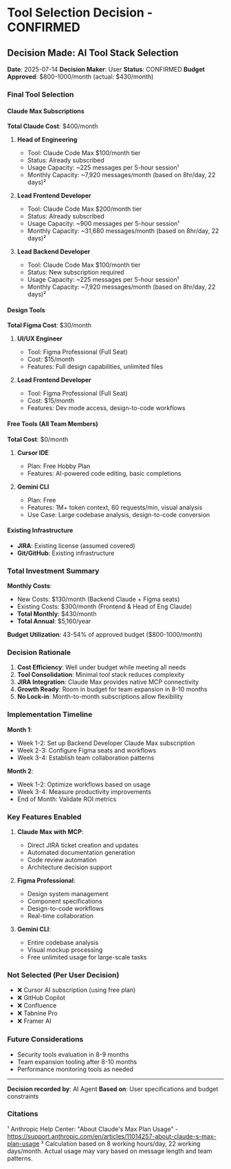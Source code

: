 # Tool Selection Decision - CONFIRMED

## Decision Made: AI Tool Stack Selection

**Date**: 2025-07-14
**Decision Maker**: User
**Status**: CONFIRMED
**Budget Approved**: $800-1000/month (actual: $430/month)

### Final Tool Selection

#### Claude Max Subscriptions
**Total Claude Cost**: $400/month

1. **Head of Engineering**
   - Tool: Claude Code Max $100/month tier
   - Status: Already subscribed
   - Usage Capacity: ~225 messages per 5-hour session¹
   - Monthly Capacity: ~7,920 messages/month (based on 8hr/day, 22 days)²

2. **Lead Frontend Developer**
   - Tool: Claude Code Max $200/month tier
   - Status: Already subscribed
   - Usage Capacity: ~900 messages per 5-hour session¹
   - Monthly Capacity: ~31,680 messages/month (based on 8hr/day, 22 days)²

3. **Lead Backend Developer**
   - Tool: Claude Code Max $100/month tier
   - Status: New subscription required
   - Usage Capacity: ~225 messages per 5-hour session¹
   - Monthly Capacity: ~7,920 messages/month (based on 8hr/day, 22 days)²

#### Design Tools
**Total Figma Cost**: $30/month

1. **UI/UX Engineer**
   - Tool: Figma Professional (Full Seat)
   - Cost: $15/month
   - Features: Full design capabilities, unlimited files

2. **Lead Frontend Developer**
   - Tool: Figma Professional (Full Seat)
   - Cost: $15/month
   - Features: Dev mode access, design-to-code workflows

#### Free Tools (All Team Members)
**Total Cost**: $0/month

1. **Cursor IDE**
   - Plan: Free Hobby Plan
   - Features: AI-powered code editing, basic completions
   
2. **Gemini CLI**
   - Plan: Free
   - Features: 1M+ token context, 60 requests/min, visual analysis
   - Use Case: Large codebase analysis, design-to-code conversion

#### Existing Infrastructure
- **JIRA**: Existing license (assumed covered)
- **Git/GitHub**: Existing infrastructure

### Total Investment Summary

**Monthly Costs**:
- New Costs: $130/month (Backend Claude + Figma seats)
- Existing Costs: $300/month (Frontend & Head of Eng Claude)
- **Total Monthly**: $430/month
- **Total Annual**: $5,160/year

**Budget Utilization**: 43-54% of approved budget ($800-1000/month)

### Decision Rationale

1. **Cost Efficiency**: Well under budget while meeting all needs
2. **Tool Consolidation**: Minimal tool stack reduces complexity
3. **JIRA Integration**: Claude Max provides native MCP connectivity
4. **Growth Ready**: Room in budget for team expansion in 8-10 months
5. **No Lock-in**: Month-to-month subscriptions allow flexibility

### Implementation Timeline

**Month 1**:
- Week 1-2: Set up Backend Developer Claude Max subscription
- Week 2-3: Configure Figma seats and workflows
- Week 3-4: Establish team collaboration patterns

**Month 2**:
- Week 1-2: Optimize workflows based on usage
- Week 3-4: Measure productivity improvements
- End of Month: Validate ROI metrics

### Key Features Enabled

1. **Claude Max with MCP**:
   - Direct JIRA ticket creation and updates
   - Automated documentation generation
   - Code review automation
   - Architecture decision support

2. **Figma Professional**:
   - Design system management
   - Component specifications
   - Design-to-code workflows
   - Real-time collaboration

3. **Gemini CLI**:
   - Entire codebase analysis
   - Visual mockup processing
   - Free unlimited usage for large-scale tasks

### Not Selected (Per User Decision)

- ❌ Cursor AI subscription (using free plan)
- ❌ GitHub Copilot
- ❌ Confluence
- ❌ Tabnine Pro
- ❌ Framer AI

### Future Considerations

- Security tools evaluation in 8-9 months
- Team expansion tooling after 8-10 months
- Performance monitoring tools as needed

---

**Decision recorded by**: AI Agent
**Based on**: User specifications and budget constraints

### Citations

¹ Anthropic Help Center: "About Claude's Max Plan Usage" - https://support.anthropic.com/en/articles/11014257-about-claude-s-max-plan-usage
² Calculation based on 8 working hours/day, 22 working days/month. Actual usage may vary based on message length and team patterns.